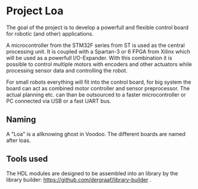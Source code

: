 Project Loa
===========

The goal of the project is to develop a powerfull and flexible control board
for robotic (and other) applications.

A microcontroller from the STM32F series from ST is used as the central
processing unit. It is coupled with a Spartan-3 or 6 FPGA from Xilinx which will
be used as a powerfull I/O-Expander. With this combination it is possible to
control multiple motors with encoders and other actuators while processing
sensor data and controlling the robot.

For small robots everything will fit into the control board, for big system
the board can act as combined motor controller and sensor preprocessor.
The actual planning etc. can than be outsourced to a faster microcontroller
or PC connected via USB or a fast UART bus.

Naming
------

A "Loa" is a allknowing ghost in Voodoo. The different boards are named
after loas.


Tools used
----------

The HDL modules are designed to be assembled into an library by the library builder: https://github.com/dergraaf/library-builder .
